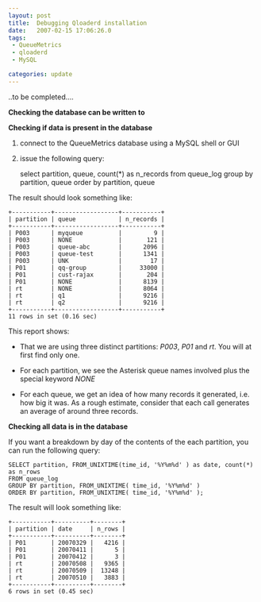```yaml
---
layout: post
title:  Debugging Qloaderd installation
date:   2007-02-15 17:06:26.0
tags:
 - QueueMetrics
 - qloaderd
 - MySQL

categories: update
---
```



..to be completed....

**Checking the database can be written to**



**Checking if data is present in the database**


1. connect to the QueueMetrics database using a MySQL shell or GUI
2. issue the following query:

    
    select partition, queue, count(*) as n_records
    from queue_log
    group by partition, queue
    order by partition, queue


The result should look something like:

    
    +-----------+------------------+-----------+
    | partition | queue            | n_records |
    +-----------+------------------+-----------+
    | P003      | myqueue          |         9 |
    | P003      | NONE             |       121 |
    | P003      | queue-abc        |      2096 |
    | P003      | queue-test       |      1341 |
    | P003      | UNK              |        17 |
    | P01       | qq-group         |     33000 |
    | P01       | cust-rajax       |       204 |
    | P01       | NONE             |      8139 |
    | rt        | NONE             |      8064 |
    | rt        | q1               |      9216 |
    | rt        | q2               |      9216 |
    +-----------+------------------+-----------+
    11 rows in set (0.16 sec)


This report shows:

* That we are using three distinct partitions: *P003*, *P01* and *rt*. You will at first find only one.

* For each partition, we see the Asterisk queue names involved plus the special keyword *NONE*

* For each queue, we get an idea of how many records it generated, i.e. how big it was. As a rough estimate, consider that each call generates an average of around three records.

**Checking all data is in the database**


If you want a breakdown by day of the contents of the each partition, you can run the following query:
    
    SELECT partition, FROM_UNIXTIME(time_id, '%Y%m%d' ) as date, count(*) as n_rows 
    FROM queue_log 
    GROUP BY partition, FROM_UNIXTIME( time_id, '%Y%m%d' )
    ORDER BY partition, FROM_UNIXTIME( time_id, '%Y%m%d' );


The result will look something like:

    
    +-----------+----------+--------+
    | partition | date     | n_rows |
    +-----------+----------+--------+
    | P01       | 20070329 |   4216 |
    | P01       | 20070411 |      5 |
    | P01       | 20070412 |      3 |
    | rt        | 20070508 |   9365 |
    | rt        | 20070509 |  13248 |
    | rt        | 20070510 |   3883 |
    +-----------+----------+--------+
    6 rows in set (0.45 sec)




